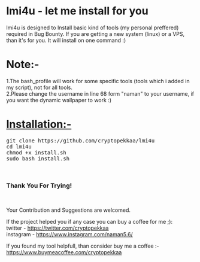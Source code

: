 <h1> lmi4u - let me install for you </h1>

lmi4u is designed to Install basic kind of tools (my personal preffered) required in Bug Bounty. 
If you are getting a new system (linux) or a VPS, than it's for you. It will install on one command :)

<h1>Note:- </h1>

1.The bash_profile will work for some specific tools (tools which i added in my script), not for all tools. <br>
2.Please change the username in line 68 form "naman" to your username, if you want the dynamic wallpaper to work :)


<h1><u><b>Installation:- </b></u></h1>

<pre>
git clone https://github.com/cryptopekkaa/lmi4u
cd lmi4u
chmod +x install.sh
sudo bash install.sh
</pre>
<br>



<h3>Thank You For Trying! </h3> <br>

Your Contribution and Suggestions are welcomed.

If the project helped you if any case you can buy a coffee for me ;): <br>
twitter   - https://twitter.com/cryptopekkaa 
<br>
instagram - https://www.instagram.com/naman5.6/


If you found my tool helpfull, than consider buy me a coffee :-
https://www.buymeacoffee.com/cryptopekkaa 
